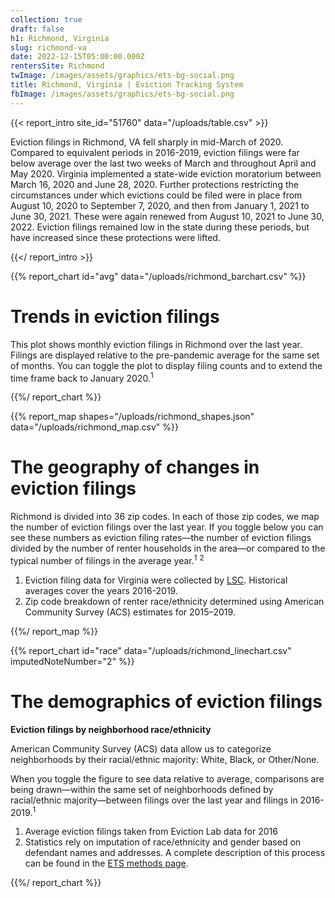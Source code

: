 ```yaml
---
collection: true
draft: false
h1: Richmond, Virginia
slug: richmond-va
date: 2022-12-15T05:00:00.000Z
rentersSite: Richmond
twImage: /images/assets/graphics/ets-bg-social.png
title: Richmond, Virginia | Eviction Tracking System
fbImage: /images/assets/graphics/ets-bg-social.png
---
```


{{< report_intro site_id="51760" data="/uploads/table.csv" >}}

Eviction filings in Richmond, VA fell sharply in mid-March of 2020. Compared to equivalent periods in 2016-2019, eviction filings were far below average over the last two weeks of March and throughout April and May 2020. Virginia implemented a state-wide eviction moratorium between March 16, 2020 and June 28, 2020. Further protections restricting the circumstances under which evictions could be filed were in place from August 10, 2020 to September 7, 2020, and then from January 1, 2021 to June 30, 2021. These were again renewed from August 10, 2021 to June 30, 2022. Eviction filings remained low in the state during these periods, but have increased since these protections were lifted.



{{</ report_intro >}}


{{% report_chart id="avg" data="/uploads/richmond_barchart.csv" %}}

# Trends in eviction filings

This plot shows monthly eviction filings in Richmond over the last year. Filings are displayed relative to the pre-pandemic average for the same set of months. You can toggle the plot to display filing counts and to extend the time frame back to January 2020.<sup>1</sup>


{{%/ report_chart %}}



{{% report_map shapes="/uploads/richmond_shapes.json" data="/uploads/richmond_map.csv" %}}



# The geography of changes in eviction filings

Richmond is divided into 36 zip codes. In each of those zip codes, we map the number of eviction filings over the last year. If you toggle below you can see these numbers as eviction filing rates—the number of eviction filings divided by the number of renter households in the area—or compared to the typical number of filings in the average year.<sup>1</sup> <sup>2</sup>

1. Eviction filing data for Virginia were collected by [LSC](https://www.lsc.gov/). Historical averages cover the years 2016-2019.
2. Zip code breakdown of renter race/ethnicity determined using American Community Survey (ACS) estimates for 2015–2019.



{{%/ report_map %}}



{{% report_chart id="race" data="/uploads/richmond_linechart.csv" imputedNoteNumber="2" %}}



# The demographics of eviction filings

**Eviction filings by neighborhood race/ethnicity**

American Community Survey (ACS) data allow us to categorize neighborhoods by their racial/ethnic majority: White, Black, or Other/None. 

When you toggle the figure to see data relative to average, comparisons are being drawn—within the same set of neighborhoods defined by racial/ethnic majority—between filings over the last year and filings in 2016-2019.<sup>1</sup>

1. Average eviction filings taken from Eviction Lab data for 2016
2. Statistics rely on imputation of race/ethnicity and gender based on defendant names and addresses. A complete description of this process can be found in the [ETS methods page](https://evictionlab.org/eviction-tracking/methods/).

{{%/ report_chart %}}